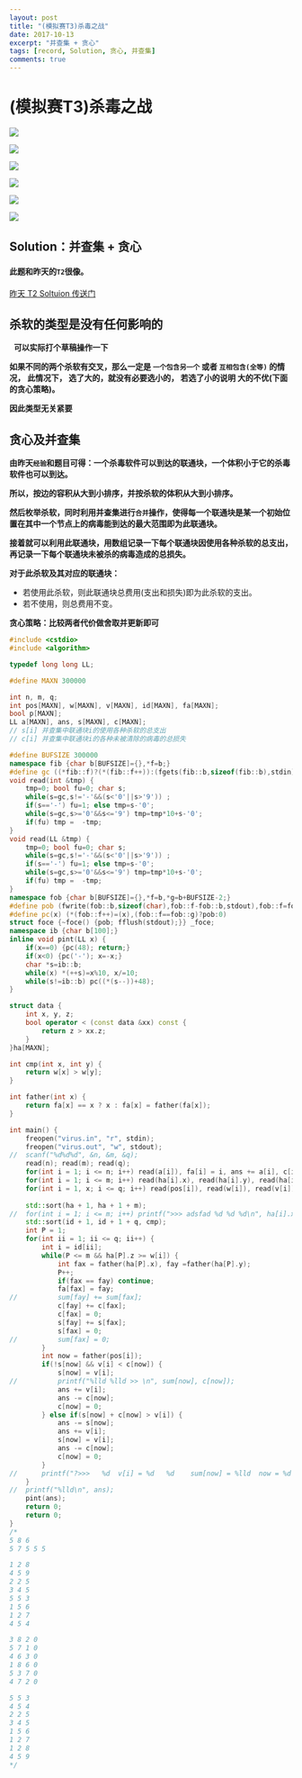 ```yaml
---
layout: post
title: "(模拟赛T3)杀毒之战"
date: 2017-10-13
excerpt: "并查集 + 贪心"
tags: [record, Solution, 贪心, 并查集]
comments: true
---
```


# (模拟赛T3)杀毒之战

![](https://raw.githubusercontent.com/olers/olers.github.io/master/images/1.png)

![](https://raw.githubusercontent.com/olers/olers.github.io/master/images/2.png)

![](https://raw.githubusercontent.com/olers/olers.github.io/master/images/3.png)

![](https://raw.githubusercontent.com/olers/olers.github.io/master/images/4.png)

![](https://raw.githubusercontent.com/olers/olers.github.io/master/images/5.png)

![](https://raw.githubusercontent.com/olers/olers.github.io/master/images/6.png)

## Solution：并查集 + 贪心

#### 此题和昨天的`T2`很像。

[昨天 T2 Soltuion 传送门](https://www.zybuluo.com/winee/note/827957)

## 杀软的类型是没有任何影响的
 
**可以实际打个草稿操作一下**

**如果不同的两个杀软有交叉，那么一定是 `一个包含另一个` 或者 `互相包含(全等)` 的情况，**
**此情况下， 选了大的，就没有必要选小的， 若选了小的说明 大的不优(下面的贪心策略)。**

**因此类型无关紧要**

## 贪心及并查集

**由昨天`经验`和题目可得：一个杀毒软件可以到达的联通块，一个体积小于它的杀毒软件也可以到达。**

**所以，按边的容积从大到小排序，并按杀软的体积从大到小排序。**

**然后枚举杀软，同时利用并查集进行`合并`操作，使得每一个联通块是某一个初始位置在其中一个节点上的病毒能到达的最大范围即为此联通块。**

**接着就可以利用此联通块，用数组记录一下每个联通块因使用各种杀软的总支出，再记录一下每个联通块未被杀的病毒造成的总损失。**

**对于此杀软及其对应的联通块：**

- 若使用此杀软，则此联通块总费用(支出和损失)即为此杀软的支出。
- 若不使用，则总费用不变。

**贪心策略：比较两者代价做舍取并更新即可**

```cpp
#include <cstdio>
#include <algorithm>

typedef long long LL;

#define MAXN 300000

int n, m, q;
int pos[MAXN], w[MAXN], v[MAXN], id[MAXN], fa[MAXN];
bool p[MAXN];
LL a[MAXN], ans, s[MAXN], c[MAXN];
// s[i] 并查集中联通块i的使用各种杀软的总支出
// c[i] 并查集中联通块i的各种未被清除的病毒的总损失

#define BUFSIZE 300000
namespace fib {char b[BUFSIZE]={},*f=b;}
#define gc ((*fib::f)?(*(fib::f++)):(fgets(fib::b,sizeof(fib::b),stdin)?(fib::f=fib::b,*(fib::f++)):-1))
void read(int &tmp) {
    tmp=0; bool fu=0; char s;
    while(s=gc,s!='-'&&(s<'0'||s>'9')) ;
    if(s=='-') fu=1; else tmp=s-'0';
    while(s=gc,s>='0'&&s<='9') tmp=tmp*10+s-'0';
    if(fu) tmp =  -tmp; 
}
void read(LL &tmp) {
    tmp=0; bool fu=0; char s;
    while(s=gc,s!='-'&&(s<'0'||s>'9')) ;
    if(s=='-') fu=1; else tmp=s-'0';
    while(s=gc,s>='0'&&s<='9') tmp=tmp*10+s-'0';
    if(fu) tmp =  -tmp; 
}
namespace fob {char b[BUFSIZE]={},*f=b,*g=b+BUFSIZE-2;}
#define pob (fwrite(fob::b,sizeof(char),fob::f-fob::b,stdout),fob::f=fob::b,0)
#define pc(x) (*(fob::f++)=(x),(fob::f==fob::g)?pob:0)
struct foce {~foce() {pob; fflush(stdout);}} _foce;
namespace ib {char b[100];}
inline void pint(LL x) {
    if(x==0) {pc(48); return;}
    if(x<0) {pc('-'); x=-x;}
    char *s=ib::b;
    while(x) *(++s)=x%10, x/=10;
    while(s!=ib::b) pc((*(s--))+48);
}

struct data {
	int x, y, z;
	bool operator < (const data &xx) const {
		return z > xx.z;
	}
}ha[MAXN];

int cmp(int x, int y) {
	return w[x] > w[y];
}

int father(int x) {
	return fa[x] == x ? x : fa[x] = father(fa[x]);
}

int main() {
	freopen("virus.in", "r", stdin);
	freopen("virus.out", "w", stdout);
//	scanf("%d%d%d", &n, &m, &q);
	read(n); read(m); read(q);
	for(int i = 1; i <= n; i++) read(a[i]), fa[i] = i, ans += a[i], c[i] = a[i];
	for(int i = 1; i <= m; i++) read(ha[i].x), read(ha[i].y), read(ha[i].z);
	for(int i = 1, x; i <= q; i++) read(pos[i]), read(w[i]), read(v[i]), read(x), id[i] = i, p[i] = x;
	
	std::sort(ha + 1, ha + 1 + m);
//	for(int i = 1; i <= m; i++) printf(">>> adsfad %d %d %d\n", ha[i].x, ha[i].y, ha[i].z);
	std::sort(id + 1, id + 1 + q, cmp);
	int P = 1;
	for(int ii = 1; ii <= q; ii++) {
		int i = id[ii];
		while(P <= m && ha[P].z >= w[i]) {
			int fax = father(ha[P].x), fay =father(ha[P].y);
			P++;
			if(fax == fay) continue;
			fa[fax] = fay;
//			sum[fay] += sum[fax];
			c[fay] += c[fax];
			c[fax] = 0;
			s[fay] += s[fax];
			s[fax] = 0;
//			sum[fax] = 0;
		}
		int now = father(pos[i]);
		if(!s[now] && v[i] < c[now]) {
			s[now] = v[i];
//			printf("%lld %lld >> \n", sum[now], c[now]);
			ans += v[i];
			ans -= c[now];
			c[now] = 0;
		} else if(s[now] + c[now] > v[i]) {
			ans -= s[now];
			ans += v[i];
			s[now] = v[i];
			ans -= c[now];
			c[now] = 0;
		}
//		printf("?>>>   %d  v[i] = %d   %d    sum[now] = %lld  now = %d s[now] = %lld  %lld \n", i, v[i], w[i], sum[now], now, s[now], ans);
	}
//	printf("%lld\n", ans);
	pint(ans);
	return 0;
	return 0;
}
/*
5 8 6
5 7 5 5 5

1 2 8
4 5 9
2 2 5
3 4 5
5 5 3
1 5 6
1 2 7
4 5 4

3 8 2 0
5 7 1 0
4 6 3 0
1 8 6 0
5 3 7 0
4 7 2 0

5 5 3
4 5 4
2 2 5
3 4 5
1 5 6
1 2 7
1 2 8
4 5 9
*/
```
